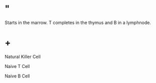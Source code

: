 # "

Starts in the marrow.
T completes in the thymus and B in a lymphnode.

# +

Natural Killer Cell

Naive T Cell

Naive B Cell
